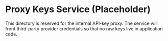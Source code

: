 # Proxy Keys Service (Placeholder)

This directory is reserved for the internal API-key proxy.
The service will front third-party provider credentials so that no raw keys live in application code.
